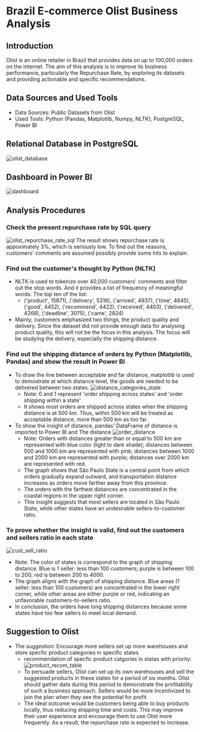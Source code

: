 # Brazil E-commerce Olist Business Analysis

## Introduction
Olist is an online retailer in Brazil that provides data on up to 100,000 orders on the internet. The aim of this analysis is to improve its business performance, particularly the Repurchase Rate, by exploring its datasets and providing actionable and specific recommendations.

## Data Sources and Used Tools
- Data Sources: Public Datasets from Olist
- Used Tools: Python (Pandas, Matplotlib, Numpy, NLTK), PostgreSQL, Power BI

## Relational Database in PostgreSQL
![olist_database](https://github.com/Fan287/olist_analysis/assets/148685693/0f2cab0e-e9f9-4fed-be98-9ec314b2e764)

## Dashboard in Power BI
![dashboard](https://github.com/Fan287/olist_analysis/assets/148685693/2badaaf8-7a5f-4142-a5b7-91aa698cc693)

## Analysis Procedures
### Check the present repurchase rate by SQL query
![olist_repurchase_rate_sql](https://github.com/Fan287/olist_analysis/assets/148685693/d5205689-619a-4471-8834-372bb4fd677d)
The result shows repurchase rate is appoximately 3%, which is seriously low. To find out the reasons, customers' comments are assumed possibly provide some hits to explain.

### Find out the customer's thought by Python (NLTK)
- NLTK is used to tokenize over 40,000 customers' comments and filter out the stop words. And it provides a list of frequency of meaningful words. The top ten of the list:
  -  ('product', 15871), ('delivery', 5316), ('arrived', 4937), ('time', 4845), ('good', 4452), ('recommend', 4422), ('received', 4403), ('delivered', 4268), ('deadline', 3075), ('came', 2824)
- Mainly, customers emphasized two things, the product quality and delivery. Since the dataset did not provide enough data for analysing product quality, this will not be the focus in this analysis. The focus will be studying the delivery, especially the shipping distance.

### Find out the shipping distance of orders by Python (Matplotlib, Pandas) and show the result in Power BI
- To draw the line between acceptable and far distance, matplotlib is used to demostrate at which distance level, the goods are needed to be delivered between two states.
![distance_categories_state](https://github.com/Fan287/olist_analysis/assets/148685693/47d2899d-56f8-4165-b970-e4025bedcbad)
  - Note: 0 and 1 represent 'order shipping across states' and 'order shipping within a state'
  - It shows most orders are shipped across states when the shipping distance is at 500 km. Thus, within 500 km will be treated as acceptable distance, more than 500 km as too far.
- To show the insight of distance, pandas' DataFrame of distance is imported to Power BI and The distance 
![order_distance](https://github.com/Fan287/olist_analysis/assets/148685693/abf6b6ac-1ce5-4824-ae86-7626815ff956)
  - Note: Orders with distances greater than or equal to 500 km are represented with blue color (light to dark shade); distances between 500 and 1000 km are represented with pink; distances between 1000 and 2000 km are represented with purple; distances over 2000 km are represented with red.
  - The graph shows that São Paulo State is a central point from which orders gradually expand outward, and transportation distance increases as orders move farther away from this province.
  - The orders with the farthest distances are concentrated in the coastal regions in the upper right corner.
  - This insight suggests that most sellers are located in São Paulo State, while other states have an undesirable sellers-to-customer ratio.

### To prove whether the insight is valid, find out the customers and sellers ratio in each state
![cust_sell_ratio](https://github.com/Fan287/olist_analysis/assets/148685693/53e120a6-912d-4f97-b22c-78aaf6c7a41d)
  - Note: The color of states is correspond to the graph of shipping distance. Blue is 1 seller: less than 100 customers; purple is between 100 to 200; red is between 200 to 4000.
  - The graph aligns with the graph of shipping distance. Blue areas (1 seller: less than 100 customers) are concentrated in the lower right corner, while other areas are either purple or red, indicating an unfavorable customers-to-sellers ratio.
  - In conclusion, the orders have long shipping distances because some states have too few sellers to meet local demand.  

## Suggestion to Olist
- The suggestion: Encourage more sellers set up more warehouses and store specfic product categories in specific states 
  - recommendation of specfic product catgories in statas with priority:
   ![product_recom_table](https://github.com/Fan287/olist_analysis/assets/148685693/e8867cb9-820a-43f6-bb59-5e0d6a930706)
  - To persuade sellers, Olist can set up its own warehouses and sell the suggested products in these states for a period of six months. Olist should gather data during this period to demonstrate the profitability of such a business approach. Sellers would be more incentivized to join the plan when they see the potential for profit
  - The ideal outcome would be customers being able to buy products locally, thus reducing shipping time and costs. This may improve their user experience and encourage them to use Olist more frequently. As a result, the repurchase rate is expected to increase. 

